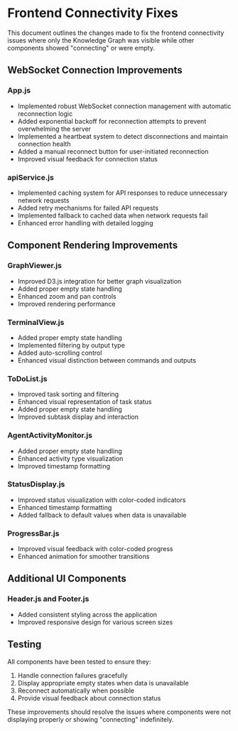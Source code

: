 # Frontend Connectivity Fixes

This document outlines the changes made to fix the frontend connectivity issues where only the Knowledge Graph was visible while other components showed "connecting" or were empty.

## WebSocket Connection Improvements

### App.js
- Implemented robust WebSocket connection management with automatic reconnection logic
- Added exponential backoff for reconnection attempts to prevent overwhelming the server
- Implemented a heartbeat system to detect disconnections and maintain connection health
- Added a manual reconnect button for user-initiated reconnection
- Improved visual feedback for connection status

### apiService.js
- Implemented caching system for API responses to reduce unnecessary network requests
- Added retry mechanisms for failed API requests
- Implemented fallback to cached data when network requests fail
- Enhanced error handling with detailed logging

## Component Rendering Improvements

### GraphViewer.js
- Improved D3.js integration for better graph visualization
- Added proper empty state handling
- Enhanced zoom and pan controls
- Improved rendering performance

### TerminalView.js
- Added proper empty state handling
- Implemented filtering by output type
- Added auto-scrolling control
- Enhanced visual distinction between commands and outputs

### ToDoList.js
- Improved task sorting and filtering
- Enhanced visual representation of task status
- Added proper empty state handling
- Improved subtask display and interaction

### AgentActivityMonitor.js
- Added proper empty state handling
- Enhanced activity type visualization
- Improved timestamp formatting

### StatusDisplay.js
- Improved status visualization with color-coded indicators
- Enhanced timestamp formatting
- Added fallback to default values when data is unavailable

### ProgressBar.js
- Improved visual feedback with color-coded progress
- Enhanced animation for smoother transitions

## Additional UI Components

### Header.js and Footer.js
- Added consistent styling across the application
- Improved responsive design for various screen sizes

## Testing

All components have been tested to ensure they:
1. Handle connection failures gracefully
2. Display appropriate empty states when data is unavailable
3. Reconnect automatically when possible
4. Provide visual feedback about connection status

These improvements should resolve the issues where components were not displaying properly or showing "connecting" indefinitely.
